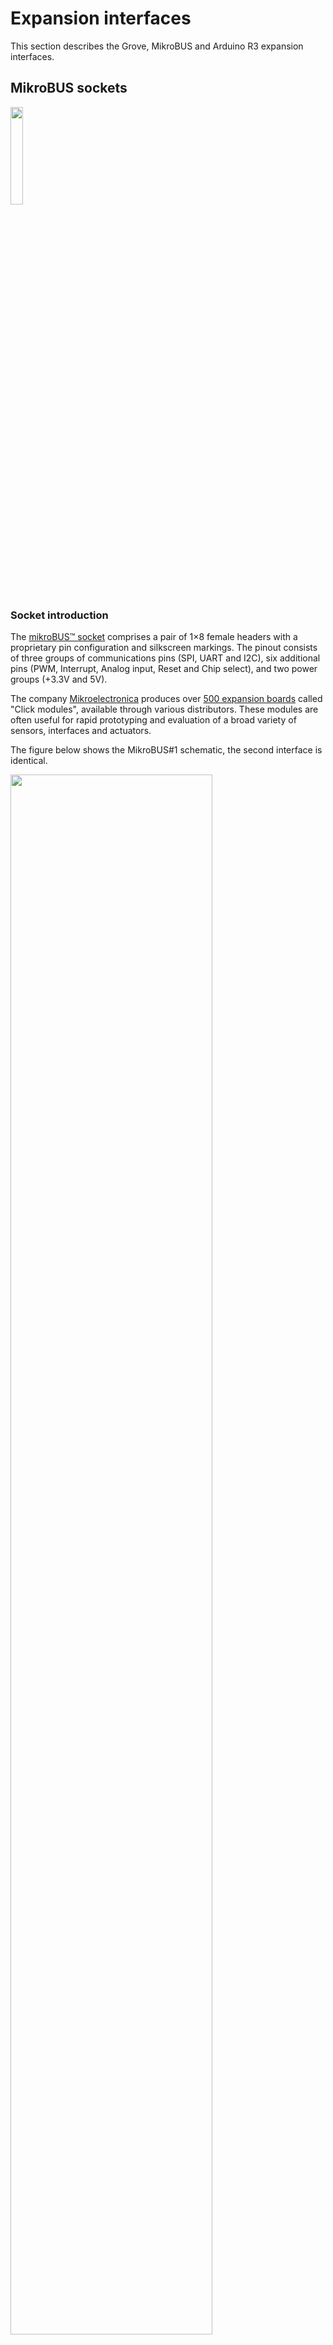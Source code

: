 # Expansion interfaces

This section describes the Grove, MikroBUS and Arduino R3 expansion interfaces. 

## MikroBUS sockets

<img src="/images/sensorio/MBus-logo.png" class="img-left" width="20%" > 


### Socket introduction

The [mikroBUS™ socket](https://download.mikroe.com/documents/standards/mikrobus/mikrobus-standard-specification-v200.pdf) comprises a pair of 1×8 female headers with a proprietary pin configuration and silkscreen markings. The pinout consists of three groups of communications pins (SPI, UART and I2C), six additional pins (PWM, Interrupt, Analog input, Reset and Chip select), and two power groups (+3.3V and 5V). 

The company [Mikroelectronica](https://www.mikroe.com) produces over [500 expansion boards](https://www.mikroe.com/click) called "Click modules", available through various distributors. These modules are often useful for rapid prototyping and evaluation of a broad variety of sensors, interfaces and actuators.

The figure below shows the MikroBUS#1 schematic, the second interface is identical. 

<img src="/images/sensorio/MikroBUS_1.png" class="img-center" width="80%" > 

The pin-mapping to the MCU of the pins are listed on the [pinout section](../pinouts#mikrobus). The pinout lists also the alternative functions when available (as a CAN Bus or I2S for audio for instance).

!!! info "Pin sharing limitation"
	Please note that, although the STM32F413 MCU provides a rich set and number of peripherals, in some cases the buses are shared between the expansion interfaces. 

	For example, the MikroBUS sockets share one SPI bus, which doesn't present a problem if this interface is used as a bus, since each interface has it's own Chip Select lines exposed (MBx_CS), but if these pins are intended to be used as independent GPIOs, only one interface can be used at a time. Please refer to the [*Pinouts section*](../pinouts#expansion-interfaces) for more details.

### Pinout

The capture below shows the I2C pull-up resistors. Please note the I2C lines are shared between the MikroBUS 1 and 2 interfaces.

<img src="/images/sensorio/MBus-I2C.png" class="img-center" width="50%" > 

!!! info "Click boards orientation"
	Please note the correct orientation mark in the image below. An incorrect installation could damage the modules or the SensorIO board.

<img src="/images/sensorio/MB-orientation.jpg" class="img-center" width="80%" > 

## Grove connectors

<img src="/images/sensorio/Grove-logo.png" class="img-left" width="15%" > 


### Grove system introduction

The Seedstudio’s ​[Grove system](http://wiki.seeedstudio.com/Grove_System/)​  consist of a 4-pin standardized connector and expansion boards that are attached using extension cables. 

The connector uses two pins for power (GND and 3.3V or 5V depending on the module) and two for signals.

!!! info "Grove interface types"
	There are basically 4 types of interfaces for these modules:

	- **Digital:** ​the 2 remaining pins are either digital Input or Output. Usually used for relays or motor control, but some modules also use proprietary protocols as in the ​LED Bar module​.
	- **Analog:** ​2 analog inputs. Common modules can be potentiometers or gas sensors.
	- **UART:** ​Full-duplex serial interface (TXD and RXD). The RF Link module or ​RFID reader use this interface.
	- **I2C:** ​This bus can support daisy chaining in some cases. Some sensors and LCD displays use this bus.

The image below shows the Grove connector markings and the corresponding signal names.
<img src="/images/sensorio/grove-picture.jpg" class="img-center" width="60%" > 
<img src="/images/sensorio/Grove-connector.png" class="img-center" width="40%" > 

### Analog multiplexers

As each pin can be used to connect up to 4 different types of peripherals (PWM / I2C / UART and Analog input) and these peripherals aren't mapped to the same pins on the MCU, each connector is routed through a 2-channel 4x1 Analog Multiplexer [SN74LV4052A](http://www.ti.com/lit/ds/symlink/sn74lv4052a.pdf). 

The figure below shows the internal logic of the MUX:
<img src="/images/sensorio/4052_internal.png" class="img-center" width="45%" > 

X and Y are the two selectable channels (they can be viewed as switches with 4 positions). The position of each switch is controlled by the digital inputs A and B (INH disable the switches and is not used). Therefore the connection from X to (X0 .. X3) depends on the state of the inputs [B:A].

The schematic below shows the multiplexer for the Grove 2 connector (the Grove 1 follows the same schema):
<img src="/images/sensorio/Grove2-multiplexer.png" class="img-center" width="85%" > 
On the left side are routed the pin 1 and 2 of the connector and the control pins and on the right-side the peripherals to the MCU. The analog input is routed to a level conditioning stage.

The following table shows the configuration for the control pins of the multiplexers (logic levels for A and B). The pin mapping for each connector and the corresponding multiplexed peripherals can be found on the [pinouts section](../pinouts#grove-1).

Position | Grove_n_MUX_B | Grove_n_MUX_A | Peripheral Connected
-------- | ------- | ------- | -------
0 | 0 | 0 | PWM (default)
1 | 0 | 1 | UART
2 | 1 | 0 | I2C
3 | 1 | 1 | Analog In

### Level conditioning

!!! tip "Analog levels conditioning"
	Some of the Grove modules are designed to work with 5V supply and they provide a 0 to 5V analog output. As the maximum input voltage for the MCU's integrated ADC is 3.3V, a level conditioning and protection stage is added per channel (replicated 4 times).

The image below shows the circuit for the pin 1 of the Grove 2 connector. R45 and R46 transtlate the input voltage with a ratio of 0.68. The operational amplifier U6C acts as a buffer to provide better input impedance to the ADC channel. The input impedance presented to the Grove pins is then 147 kOhm. 
<img src="/images/sensorio/Grove-analog-cond.png" class="img-center" width="100%" > 
The double Schottky diode D4 clamps the voltage to GND or 3.3V to protect the MCU in case that the input voltage exceeds the allowed limits.


### Power switches

!!! tip "Software configurable 5V / 3.3V power switches"
	As some of the Grove modules support either 5V or 3.3V power only, SensorIO integrates two separate software-configurable 5/3.3V switches to provide the proper voltage to the power pins. Most boards support only 3.3V for the interfaces and power, and some of them provide the option to switch to 5V by unsoldering/soldering resistors or manually changing the position of jumpers. SensorIO has the software-controlled functionality, individually per connector.

The schematic below shows the power switch for the Grove 1 connector. When the control pin is low (default), the output will provide 3.3V, when the output is pushed high, the power pin will be connected to 5V.	

<img src="/images/sensorio/Power_switch.png" class="img-center" width="90%" > 


## Arduino R3 socket	

The Arduino R3 socket is a traditional form factor and there are multiple companies building extension boards or so called "shields" for different applications. The figure below shows the pinout:
<img src="/images/sensorio/Arduino-socket.png" class="img-center" width="80%" > 

The NRST input signal is connected to the reset line driven by the main Reset push-button (S2). Some shields use this signal to initialize their internal logic (as is the case of some GPS / GSM modem shields).

The IOREF pin is optionally used by some shields to select the digital pins interfacing level (3.3V or 5V).

!!! tip "5V compatibility for inputs and outputs"
	Some Arduino shields use 5V logic levels for the digital interfaces. This doesn't present a problem for the STM32F413 inputs since they are 5V tolerant. The issue would be evident when the MCU outputs are used to drive the inputs on these shields: some logic families are compatible with 3.3V input levels, but some are not. To overcome this potential incompatibility, the board uses a Schottky diode (D6 in the capture below) in series with the 5V power rail to produce a small voltage drop on the Arduino 5V pin. This reduces the shield Vcc to about 4.7V, which is not an issue for the correct functioning of these logic families since it's tolerated in the nominal range, but enough to allow the outputs of the MCU to fit in the safe range for the logic HIGH (in other words: a 3.3V output on the MCU will ensure a high level on the shield's inputs for all the logic families).

<img src="/images/sensorio/Arduino-power-diode.png" class="img-center" width="80%" >

### Analog multiplexer

The interface defines 6 analog inputs, and as this interface has a long legacy coming from a 8-bit 5V logic level MCU, the ranges on the analog inputs could be still 5V on some shields, while the STM32F413 internal ADCs support 3.3V maximum. 

SensorIO solve this problem in a similar fashion to the Grove interface, it uses the [SN74LV4051A](http://www.ti.com/lit/ds/symlink/sn74lv4051a.pdf), an 8 to 1 analog multiplexer to switch between the 6 analog inputs and a voltage adaptation stage and protection to translate the 0-5V range into 0-3.3V:

<img src="/images/sensorio/Arduino-mux.png" class="img-center" width="80%" >

!!! tip "'Calibrating' the A0-A6 analog channels"
	As the multiplexer has 2 free inputs (Y6 and Y7), we can take advantage of this and use them to get the possibility to switch the ARD_ANALOG output to 5V and 0V. By doing this, we can compensate for the small errors added by the multiplexer and the level translator stage. The procedure could be the following:

	- Select input Y6 (routed to 5V). Read the ADC output (it could be useful to take several measurements and simply average them) and store the result.
	- Select input Y7 (routed to 0V). Average several ADC readings and store the result.
	- Use the stored values to compensate for readings on the channels A0 to A5.

	An example implementation of this procedure can be found on the [ADC section].

The schematic below shows the signal conditioning stage (from 5V to 3.2V) and diode clamping circuit to protect the internal ADC from voltages out of its maximum ranges. 	

<img src="/images/sensorio/Arduino-level-conditioning.png" class="img-center" width="80%" >

The table below shows the combination of the multiplexer control lines needed to select each channel:	

Position | MUX_C | MUX_B | MUX_A | Channel selected
-------- | ------- | ------- | ------- | -------
Y0 | 0 | 0 | 0 | A0
Y1 | 0 | 0 | 1 | A1
Y2 | 0 | 1 | 0 | A2
Y3 | 0 | 1 | 1 | A3
Y4 | 1 | 0 | 0 | A4 (**1**)
Y5 | 1 | 0 | 1 | A5 (**1**)
Y6 | 1 | 1 | 0 | Calibration High (5V)
Y7 | 1 | 1 | 1 | Calibration Low  (0V)

!!! note "A4 and A5 inputs"
	In the Arduino UNO R3, and in some shields, the A4 and A5 inputs are internally connected with the I2C bus on the D15 and D14 pins (SDA and SCL lines). Therefore, in order to use the A4 and A5 pins as Analog Inputs, the correspondent I2C pins on the MCU (PB_4 and PA_8) need to be configured as high-impedance (or input, the default state).
	


